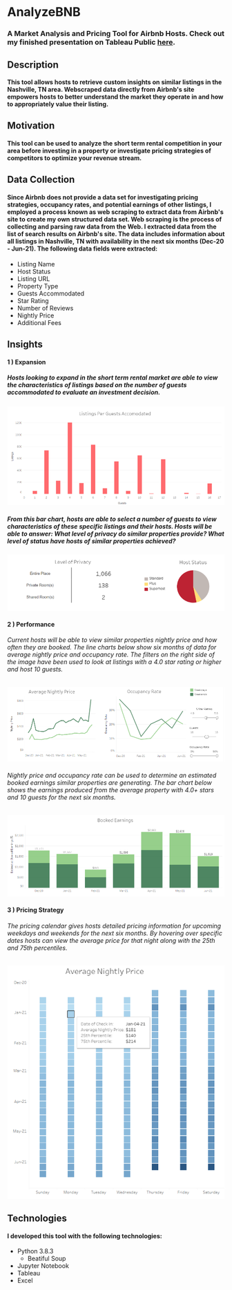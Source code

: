 # AnalyzeBNB
### A Market Analysis and Pricing Tool for Airbnb Hosts. Check out my finished presentation on Tableau Public [here](https://public.tableau.com/profile/sarah.beth.ivester#!/vizhome/analyzebnb/analyzebnb).

## Description
#### This tool allows hosts to retrieve custom insights on similar listings in the Nashville, TN area. Webscraped data directly from Airbnb's site empowers hosts to better understand the market they operate in and how to appropriately value their listing.  

## Motivation
#### This tool can be used to analyze the short term rental competition in your area before investing in a property or investigate pricing strategies of competitors to optimize your revenue stream.

## Data Collection
#### Since Airbnb does not provide a data set for investigating pricing strategies, occupancy rates, and potential earnings of other listings, I employed a process known as web scraping to extract data from Airbnb's site to create my own structured data set. Web scraping is the process of collecting and parsing raw data from the Web. I extracted data from the list of search results on Airbnb's site. The data includes information about all listings in Nashville, TN with availability in the next six months (Dec-20 - Jun-21). The following data fields were extracted:

- Listing Name
- Host Status
- Listing URL
- Property Type
- Guests Accommodated
- Star Rating
- Number of Reviews
- Nightly Price
- Additional Fees

## Insights

#### 1 ) Expansion
##### Hosts looking to expand in the short term rental market are able to view the characteristics of listings based on the number of guests accommodated to evaluate an investment decision.

![Listings Per Guests](images_for_prez/listings_per_guest.PNG)

##### From this bar chart, hosts are able to select a number of guests to view characteristics of these specific listings and their hosts. Hosts will be able to answer: What level of privacy do similar properties provide? What level of status have hosts of similar properties achieved?

![Listing Characteristics](images_for_prez/listing_characteristics.PNG)

#### 2 ) Performance
###### Current hosts will be able to view similar properties nightly price and how often they are booked. The line charts below show six months of data for average nightly price and occupancy rate. The filters on the right side of the image have been used to look at listings with a 4.0 star rating or higher and host 10 guests.

![Booking Performance](images_for_prez/performance.PNG)

###### Nightly price and occupancy rate can be used to determine an estimated booked earnings similar properties are generating. The bar chart below shows the earnings produced from the average property with 4.0+ stars and 10 guests for the next six months.

![Booked Earnings](images_for_prez/booked_earnings.PNG)

#### 3 ) Pricing Strategy
###### The pricing calendar gives hosts detailed pricing information for upcoming weekdays and weekends for the next six months. By hovering over specific dates hosts can view the average price for that night along with the 25th and 75th percentiles.

![Pricing Calendar](images_for_prez/pricing_calendar.PNG)

## Technologies
#### I developed this tool with the following technologies:

- Python 3.8.3
  - Beatiful Soup
- Jupyter Notebook
- Tableau
- Excel
